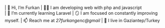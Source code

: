 |       👋 Hi, I’m Furkan
|                 🧑‍💻 I am developing web with php and javascript 				
|                        🌱 I’m currently learning Laravel
|                               🪞 I am focused on constantly improving myself.
|                                       📫 Reach me at *27furkangenc@gmail*
|                                                🌆 I live in Gaziantep/Turkey


